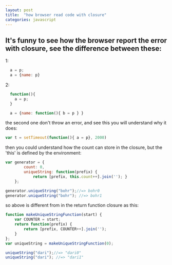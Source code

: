 ```yaml
---
layout: post
title:  "how browser read code with closure"
categories: javascript
---
```

## It's funny to see how the browser report the error with closure, see the difference between these:

1:

```javascript
  a = p;
  a = {name: p}  
```

2:

```javascript
  function(){
    a = p;
  }

  a = {name: function(){ b = p } }        
```

the second one don't throw an error, and see this you will understand why it does:


```javascript
var t = setTimeout(function(){ a = p}, 2000)  
```

then you could understand how the count can store in the closure, but the 'this' is defined by the environment:

```javascript
var generator = {
		count: 0,
		uniqueString: function(prefix) {
			return [prefix, this.count++].join(''); }
    };

generator.uniqueString("bohr");//=> bohr0
generator.uniqueString("bohr"); //=> bohr1
```

so above is different from in the return function closure as this:

```javascript
function makeUniqueStringFunction(start) {
	var COUNTER = start;
	return function(prefix) {
		return [prefix, COUNTER++].join('');
	}
};
var uniqueString = makeUniqueStringFunction(0);

uniqueString("dari");//=> "dari0"
uniqueString("dari"); //=> "dari1"
```
